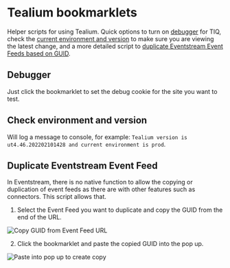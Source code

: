 # Tealium bookmarklets
Helper scripts for using Tealium. Quick options to turn on [debugger](https://github.com/transparenceweb/tealium-bookmarklets/blob/main/activate-debugger.js) for TIQ, check the [current environment and version](https://github.com/transparenceweb/tealium-bookmarklets/blob/main/current-environment-and-version-checker.js) to make sure you are viewing the latest change, and a more detailed script to [duplicate Eventstream Event Feeds based on GUID](https://github.com/transparenceweb/tealium-bookmarklets/blob/main/event-feed-duplicator.js).

## Debugger
Just click the bookmarklet to set the debug cookie for the site you want to test.

## Check environment and version
Will log a message to console, for example: `Tealium version is ut4.46.202202101428 and current environment is prod`.

## Duplicate Eventstream Event Feed
In Eventstream, there is no native function to allow the copying or duplication of event feeds as there are with other features such as connectors. This script allows that.
1. Select the Event Feed you want to duplicate and copy the GUID from the end of the URL.

![Copy GUID from Event Feed URL](https://user-images.githubusercontent.com/2863273/163970696-dd99d9de-ddf5-4cc1-9922-ecbac39e0b3d.png)

2. Click the bookmarklet and paste the copied GUID into the pop up.

![Paste into pop up to create copy](https://user-images.githubusercontent.com/2863273/163969937-9515cc21-e8ff-41d9-9d07-81db521156a4.png)
